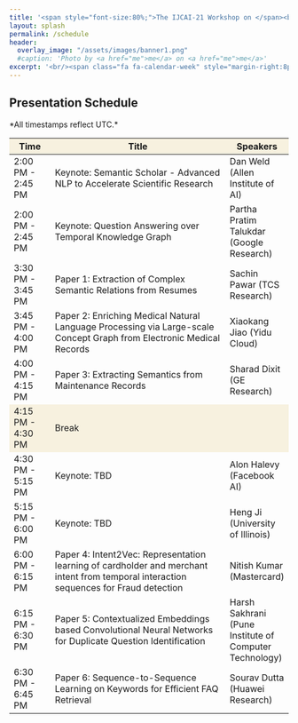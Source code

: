 ```yaml
---
title: '<span style="font-size:80%;">The IJCAI-21 Workshop on </span><br>Applied Semantics Extraction and Analytics  <span style="font-size:70%;">(ASEA)</span>'
layout: splash
permalink: /schedule
header:
  overlay_image: "/assets/images/banner1.png"
  #caption: 'Photo by <a href="me">me</a> on <a href="me">me</a>'
excerpt: '<br/><span class="fa fa-calendar-week" style="margin-right:8px; font-size: 90%;"></span>ASEA Schedule<br/>'
---
```

<h2>Presentation Schedule</h2>
*All timestamps reflect UTC.*
<center>
<table>
	<colgroup>
    	<col width="15%">
    	<col width="65%">
    	<col width="20%">
	</colgroup>
<thead>
	<tr bgcolor="#f7f1df">
        <th markdown="span">Time</th>
        <th markdown="span">Title</th>
        <th markdown="span">Speakers</th>
    </tr>
</thead>
<tbody>
    <tr>
        <td markdown="span">2:00 PM - 2:45 PM</td>
        <td markdown="span">Keynote: Semantic Scholar - Advanced NLP to Accelerate Scientific Research</td>
        <td markdown="span">Dan Weld (Allen Institute of AI)</td>
    </tr>
    <tr>
        <td markdown="span">2:00 PM - 2:45 PM</td>
        <td markdown="span">Keynote: Question Answering over Temporal Knowledge Graph</td>
        <td markdown="span">Partha Pratim Talukdar (Google Research)</td>
    </tr>
    <tr>
        <td markdown="span">3:30 PM - 3:45 PM</td>
        <td markdown="span">Paper 1: Extraction of Complex Semantic Relations from Resumes</td>
        <td markdown="span">Sachin Pawar (TCS Research)</td>
    </tr>
    <tr>
        <td markdown="span">3:45 PM - 4:00 PM</td>
        <td markdown="span">Paper 2: Enriching Medical Natural Language Processing via Large-scale Concept Graph from Electronic Medical Records</td>
        <td markdown="span">Xiaokang Jiao (Yidu Cloud)</td>
    </tr>
    <tr>
        <td markdown="span">4:00 PM - 4:15 PM</td>
        <td markdown="span">Paper 3: Extracting Semantics from Maintenance Records</td>
        <td markdown="span">Sharad Dixit (GE Research)</td>
    </tr>
    <tr bgcolor="#f7f1df">
        <td markdown="span">4:15 PM - 4:30 PM</td>
        <td markdown="span">Break</td>
        <td markdown="span">&nbsp;</td>
    </tr> 
    <tr>
        <td markdown="span">4:30 PM - 5:15 PM</td>
        <td markdown="span">Keynote: TBD</td>
        <td markdown="span">Alon Halevy (Facebook AI)</td>
    </tr>
    <tr>
        <td markdown="span">5:15 PM - 6:00 PM</td>
        <td markdown="span">Keynote: TBD</td>
        <td markdown="span">Heng Ji (University of Illinois)</td>
    </tr>
    <tr>
        <td markdown="span">6:00 PM - 6:15 PM</td>
        <td markdown="span">Paper 4: Intent2Vec: Representation learning of cardholder and merchant intent from temporal interaction sequences for Fraud detection</td>
        <td markdown="span">Nitish Kumar (Mastercard)</td>
    </tr>
    <tr>
        <td markdown="span">6:15 PM - 6:30 PM</td>
        <td markdown="span">Paper 5: Contextualized Embeddings based Convolutional Neural Networks for Duplicate Question Identification</td>
        <td markdown="span">Harsh Sakhrani (Pune Institute of Computer Technology)</td>
    </tr>
    <tr>
        <td markdown="span">6:30 PM - 6:45 PM</td>
        <td markdown="span">Paper 6: Sequence-to-Sequence Learning on Keywords for Efficient FAQ Retrieval</td>
        <td markdown="span">Sourav Dutta (Huawei Research)</td>
    </tr>
</tbody>
</table>
</center>
